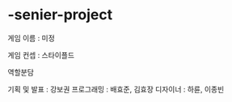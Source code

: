 # -senier-project 

게임 이름 : 미정

게임 컨셉 : 스타이플드

역할분담

  기획 및 발표 : 강보권
  프로그래밍 : 배효준, 김효장
  디자이너 : 하륜, 이종빈
